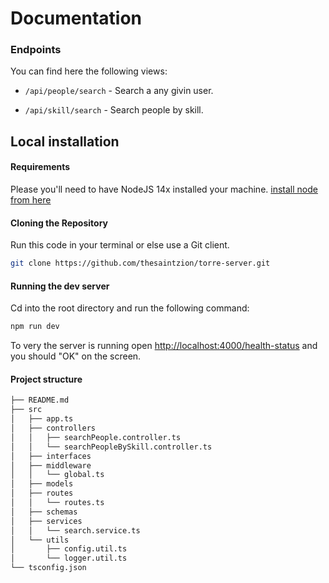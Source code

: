 # Documentation


###  Endpoints

You can find here the following views:

- `/api/people/search` - Search a any givin user.

- `/api/skill/search` - Search people by skill.

## Local installation

#### Requirements

Please you'll need to have NodeJS 14x installed your machine.  [install node from here](https://nodejs.org/en/)

#### Cloning the Repository

Run this code in your terminal or else use a Git client.

```bash
git clone https://github.com/thesaintzion/torre-server.git
```

#### Running the dev server
Cd into the root directory and run the following command:

```bash
npm run dev
```

To very the server is running open [http://localhost:4000/health-status](http://localhost:4000/health-status) and you should "OK" on the screen.

#### Project structure
```bash
├── README.md
├── src
│   ├── app.ts
│   ├── controllers
│   │   ├── searchPeople.controller.ts
│   │   └── searchPeopleBySkill.controller.ts
│   ├── interfaces
│   ├── middleware
│   │   └── global.ts
│   ├── models
│   ├── routes
│   │   └── routes.ts
│   ├── schemas
│   ├── services
│   │   └── search.service.ts
│   └── utils
│       ├── config.util.ts
│       └── logger.util.ts
└── tsconfig.json
```
